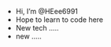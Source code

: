 - Hi, I’m @HEee6991 
- Hope to learn to code here 
- New tech .....
- new .....

<!---
HEee6991/HEee6991 is a ✨ special ✨ repository because its `README.md` (this file) appears on your GitHub profile.
You can click the Preview link to take a look at your changes.
--->
